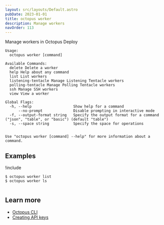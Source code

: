 ```yaml
---
layout: src/layouts/Default.astro
pubDate: 2023-01-01
title: octopus worker
description: Manage workers
navOrder: 113
---
```


Manage workers in Octopus Deploy


```
Usage:
  octopus worker [command]

Available Commands:
  delete Delete a worker
  help Help about any command
  list List workers
  listening-tentacle Manage Listening Tentacle workers
  polling-tentacle Manage Polling Tentacle workers
  ssh Manage SSH workers
  view View a worker

Global Flags:
  -h, --help                   Show help for a command
      --no-prompt              Disable prompting in interactive mode
  -f, --output-format string   Specify the output format for a command ("json", "table", or "basic") (default "table")
  -s, --space string           Specify the space for operations


Use "octopus worker [command] --help" for more information about a command.
```

## Examples

!include <samples-instance>


```
$ octopus worker list
$ octopus worker ls


```

## Learn more

- [Octopus CLI](/docs/octopus-rest-api/cli/)
- [Creating API keys](/docs/octopus-rest-api/how-to-create-an-api-key/)